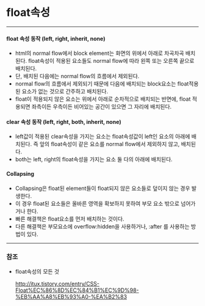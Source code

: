 # float속성

*** 

#### float 속성 동작 (left, right, inherit, none)

 - html의 normal flow에서 block element는 화면의 위에서 아래로 차곡차곡 배치된다. float속성이 적용된 요소들도 normal flow에 따라 왼쪽 또는 오른쪽 끝으로 배치된다.
 - 단, 배치된 다음에는 normal flow의 흐름에서 제외된다.
 - normal flow의 흐름에서 제외되기 때문에 다음에 배치되는 block요소는 float적용된 요소가 없는 것으로 간주하고 배치된다.
 - float이 적용되지 않은 요소는 위에서 아래로 순차적으로 배치되는 반면에, float 적용되면 좌측이든 우측이든 비어있는 공간이 있으면 그 자리에 배치된다.
 
#### clear 속성 동작 (left, right, both, inherit, none)

 - left값이 적용된 clear속성을 가지는 요소는 float속성값이 left인 요소의 아래에 배치된다. 즉 앞의 float속성이 같은 요소를 normal flow에서 제외하지 않고, 배치된다.
 - both는 left, right의 float속성을 가지는 요소 둘 다의 아래에 배치된다.
 
#### Collapsing

 - Collapsing은 float된 element들이 float되지 않은 요소들로 덮이지 않는 경우 발생한다.
 - 이 경우 float된 요소들은 올바른 영역을 확보하지 못하여 부모 요소 밖으로 넘어가거나 한다.
 - 빠른 해결책은 float요소를 먼저 배치하는 것이다.
 - 다른 해결책은 부모요소에 overflow:hidden을 사용하거나, :after 를 사용하는 방법이 있다. 
 
***         
         
### 참조

 - float속성의 모든 것
 
   <http://itux.tistory.com/entry/CSS-Float%EC%86%8D%EC%84%B1%EC%9D%98-%EB%AA%A8%EB%93%A0-%EA%B2%83>
